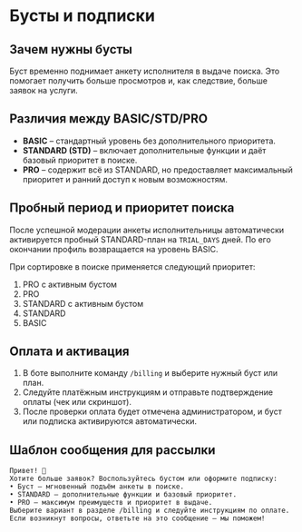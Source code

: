 # Бусты и подписки

## Зачем нужны бусты
Буст временно поднимает анкету исполнителя в выдаче поиска. Это помогает получить больше просмотров и, как следствие, больше заявок на услуги.

## Различия между BASIC/STD/PRO
- **BASIC** – стандартный уровень без дополнительного приоритета.
- **STANDARD (STD)** – включает дополнительные функции и даёт базовый приоритет в поиске.
- **PRO** – содержит всё из STANDARD, но предоставляет максимальный приоритет и ранний доступ к новым возможностям.

## Пробный период и приоритет поиска

После успешной модерации анкеты исполнительницы автоматически активируется пробный STANDARD-план на `TRIAL_DAYS` дней. По его окончании профиль возвращается на уровень BASIC.

При сортировке в поиске применяется следующий приоритет:
1. PRO с активным бустом
2. PRO
3. STANDARD с активным бустом
4. STANDARD
5. BASIC

## Оплата и активация
1. В боте выполните команду `/billing` и выберите нужный буст или план.
2. Следуйте платёжным инструкциям и отправьте подтверждение оплаты (чек или скриншот).
3. После проверки оплата будет отмечена администратором, и буст или подписка активируются автоматически.

## Шаблон сообщения для рассылки
```
Привет! 🚀
Хотите больше заявок? Воспользуйтесь бустом или оформите подписку:
• Буст — мгновенный подъём анкеты в поиске.
• STANDARD — дополнительные функции и базовый приоритет.
• PRO — максимум преимуществ и приоритет в выдаче.
Выберите вариант в разделе /billing и следуйте инструкциям по оплате. Если возникнут вопросы, ответьте на это сообщение — мы поможем!
```
